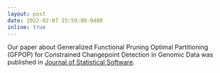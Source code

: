 ```yaml
---
layout: post
date: 2022-02-07 15:59:00-0400
inline: true
---
```


Our paper about Generalized Functional Pruning Optimal Partitioning
(GFPOP) for Constrained Changepoint Detection in Genomic Data was
published in [Journal of Statistical
Software](https://www.jstatsoft.org/article/view/v101i10).
